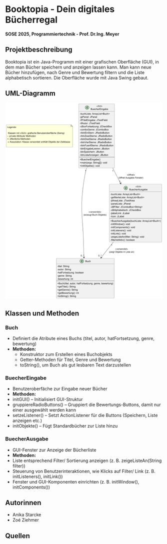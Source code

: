 # Booktopia - Dein digitales Bücherregal
#### SOSE 2025, Programmiertechnik - Prof. Dr.Ing. Meyer

## Projektbeschreibung
Booktopia ist ein Java-Programm mit einer grafischen Oberfläche (GUI), in dem man Bücher speichern und anzeigen lassen kann. Man kann neue Bücher hinzufügen, nach Genre und Bewertung filtern und die Liste alphabetisch sortieren. Die Oberfläche wurde mit Java Swing gebaut.


## UML-Diagramm
![UML-Diagramm](src/main/resources/UMLmitGUI.png)


## Klassen und Methoden

### Buch
- Definiert die Atribute eines Buchs (titel, autor, hatFortsetzung, genre, bewertung)
- **Methoden:**
    - Konstruktor zum Erstellen eines Buchobjekts
    - Getter-Methoden für Titel, Genre und Bewertung
    - toString(), um Buch als gut lesbaren Text darzustellen

### BuecherEingabe
- Benutzeroberfäche zur Eingabe neuer Bücher
-  **Methoden:**
-  initGUI() – Initialisiert GUI-Struktur
-  gruppiereRadioButtons() – Gruppiert die Bewertungs-Buttons, damit nur einer ausgewählt werden kann
-  setzeListener() – Setzt ActionListener für die Buttons (Speichern, Liste anzeigen etc.)
-  initObjekte() – Fügt Standardbücher zur Liste hinzu

### BuecherAusgabe
- GUI-Fenster zur Anzeige der Bücherliste
-  **Methoden:**
-  Liste entsprechend Filter/ Sortierung anzeigen (z. B. zeigeListeAn(String filter))
-  Steuerung von Benutzerinteraktionen, wie Klicks auf Filter/ Link (z. B. initListeners(), initLink())
-  Fenster und GUI-Komponenten einrichten (z. B. initWindow(), initComponents())



## Autorinnen
- Anika Starcke
- Zoé Ziehmer

## Quellen
